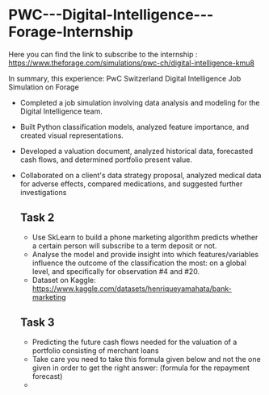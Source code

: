 # PWC---Digital-Intelligence---Forage-Internship

Here you can find the link to subscribe to the internship : https://www.theforage.com/simulations/pwc-ch/digital-intelligence-kmu8

In summary, this experience:
PwC Switzerland Digital Intelligence Job Simulation on Forage 
 * Completed a job simulation involving data analysis and modeling for the
   Digital Intelligence team.
 * Built Python classification models, analyzed feature importance, and created
   visual representations.
 * Developed a valuation document, analyzed historical data, forecasted cash
   flows, and determined portfolio present value.
 * Collaborated on a client's data strategy proposal, analyzed medical data for
   adverse effects, compared medications, and suggested further investigations

   ## Task 2
   * Use SkLearn to build a phone marketing algorithm predicts whether a certain person will subscribe to a term deposit or not.
   * Analyse the model and provide insight into which features/variables influence the outcome of the classification the most: on a global level, and specifically for observation #4 and #20.
   * Dataset on Kaggle: https://www.kaggle.com/datasets/henriqueyamahata/bank-marketing

   ## Task 3
   *  Predicting the future cash flows needed for the valuation of a portfolio consisting of merchant loans
   *  Take care you need to take this formula given below and not the one given in order to get the right answer: (formula for the repayment forecast)
   *  

